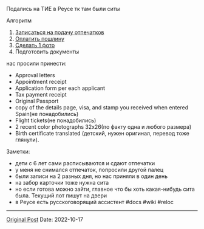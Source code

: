 Подались на ТИЕ в Реусе тк там были ситы

Алгоритм
1. [Записаться на подачу отпечатков](181.md)
2. [Оплатить пошлину](375.md)
3. [Сделать 1 фото](229.md) 
4. Подготовить документы

нас просили принести:
- Approval letters
- Appointment receipt
- Application form per each applicant
- Tax payment receipt
- Original Passport
- copy of the details page, visa, and stamp you received when entered Spain(не понадобились)
- Flight tickets(не понадобились)
- 2 recent color photographs 32x26(по факту одна и любого  размера)
- Birth certificate translated (детский, нужен оригинал, перевод тоже глянули).
 
Заметки:
- дети с 6 лет сами расписываются и сдают отпечатки
- у меня не снимался отпечаток, попросили другой палец
- были записи на 2 разных дня, но нас приняли в один день
- на забор карточки тоже нужна сита
- но если готова можно зайти, главное что бы хоть какая-нибудь сита была. Текущий лот пишут на двери
- в Реусе есть русскоговорящий ассистент #docs #wiki #reloc

---
[Original Post](https://t.me/lev2tarragona/463)
Date: 2022-10-17
